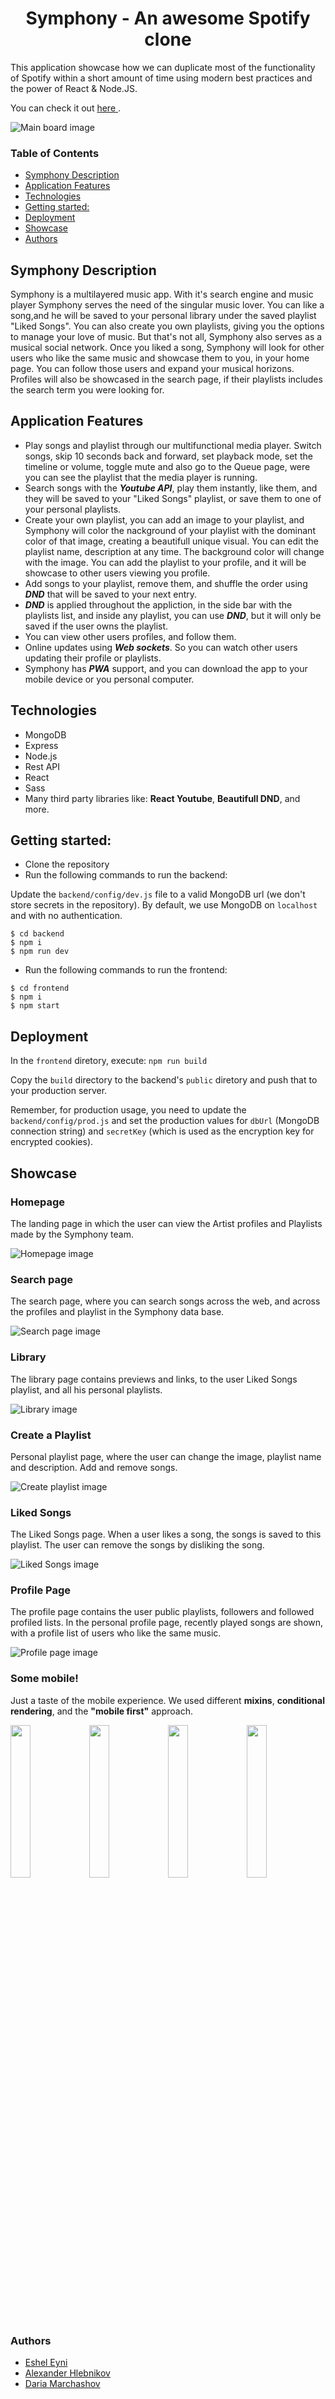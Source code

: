<h1 align="center"> Symphony - An awesome Spotify clone </h1>

<p> This application showcase how we can duplicate most of the functionality of Spotify within
a short amount of time using modern best practices and the power of React & Node.JS.<p>

 You can check it out [here ](https://symphony.onrender.com/).

![Main board image](screenshots/main.png)

### Table of Contents
- [Symphony Description](#symphony-description)
- [Application Features](#application-features)
- [Technologies](#technologies)
- [Getting started:](#getting-started)
- [Deployment](#deployment)
- [Showcase](#showcase)
- [Authors](#authors)

## Symphony Description
Symphony is a multilayered music app. With it's search engine and music player Symphony serves the need of the singular music lover.
You can like a song,and he will be saved to your personal library under the saved playlist "Liked Songs". You can also create you own playlists, giving you the options to manage your love of music.
But that's not all, Symphony also serves as a musical social network. Once you liked a song, Symphony will look for other users who like the same music and showcase them to you, in your home page. You can follow those users and expand your musical horizons. Profiles will also be showcased in the search page, if their playlists includes the search term you were looking for.


## Application Features
- Play songs and playlist through our multifunctional media player. Switch songs, skip 10 seconds back and forward, set playback mode, set the timeline or volume, toggle mute and also go to the Queue page, were you can see the playlist that the media player is running.
- Search songs with the ***Youtube API***, play them instantly, like them, and they will be saved to your "Liked Songs" playlist, or save them to one of your personal playlists.
- Create your own playlist, you can add an image to your playlist, and Symphony will color the nackground of your playlist with the dominant color of that image,
creating a beautifull unique visual. You can edit the playlist name, description at any time. The background color will change with the image. You can add the playlist to your profile, and it will be showcase to other users viewing you profile. 
- Add songs to your playlist, remove them, and shuffle the order using ***DND*** that will be saved to your next entry.
- ***DND*** is applied throughout the appliction, in the side bar with the playlists list, and inside any playlist, you can use ***DND***, but it will only be saved if the user owns the playlist.
- You can view other users profiles, and follow them.
- Online updates using ***Web sockets***. So you can watch other users updating their profile or playlists.
- Symphony has ***PWA*** support, and you can download the app to your mobile device or you personal computer.
 
## Technologies
- MongoDB
- Express
- Node.js
- Rest API
- React
- Sass
- Many third party libraries like: **React Youtube**, **Beautifull DND**, and more.
    
## Getting started:

* Clone the repository
* Run the following commands to run the backend:

Update the `backend/config/dev.js` file to a valid MongoDB url (we don't store secrets in the repository).
By default, we use MongoDB on `localhost` and with no authentication.

    $ cd backend
    $ npm i
    $ npm run dev

* Run the following commands to run the frontend:

```
$ cd frontend
$ npm i
$ npm start
```

## Deployment

In the `frontend` diretory, execute: `npm run build`

Copy the `build` directory to the backend's `public` diretory and push that to your production server.

Remember, for production usage, you need to update the `backend/config/prod.js` and set the production
values for `dbUrl` (MongoDB connection string) and `secretKey` (which is used as the encryption key for
encrypted cookies).

## Showcase

### Homepage
The landing page in which the user can view the Artist profiles and Playlists made by the Symphony team.

![Homepage image](screenshots/main.png)

### Search page
The search page, where you can search songs across the web, and across the profiles and playlist in the Symphony data base.

![Search page image](screenshots/search-page.png)

### Library
The library page contains previews and links, to the user Liked Songs playlist, and all his personal playlists.

![Library image](screenshots/library.png)

### Create a Playlist
Personal playlist page, where the user can change the image, playlist name and description. Add and remove songs.

![Create playlist image](screenshots/create-playlist.png)

### Liked Songs
The Liked Songs page. When a user likes a song, the songs is saved to this playlist. The user can remove the songs by disliking the song.

![Liked Songs image](screenshots/liked-songs.png)

### Profile Page
The profile page contains the user public playlists, followers and followed profiled lists. In the personal profile page, recently played songs are shown, with a profile list of users who like the same music.

![Profile page image](screenshots/profile-page.png)

### Some mobile!
Just a taste of the mobile experience. We used different **mixins**, **conditional rendering**, and the **"mobile first"** approach. 

<img src="screenshots/mobile-main.png" width="25%" style="float: left"/><img src="screenshots/mobile-search.png" width="25%" style="float: left;"/><img src="screenshots/mobile-playlist.png" width="25%" style="float: left;"/><img src="screenshots/mobile-artists.png" width="25%" style="float: left;"/>

### Authors
 - [Eshel Eyni](https://github.com/EshelEyni)
 - [Alexander Hlebnikov](https://github.com/Alexorcizet)
 - [Daria Marchashov](https://github.com/Dariamarh)
